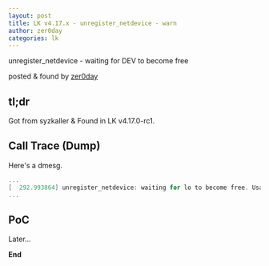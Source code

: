 ```yaml
---
layout: post
title: LK v4.17.x - unregister_netdevice - warn
author: zer0day
categories: lk
---
```


unregister_netdevice - waiting for DEV to become free

posted & found by [zer0day](https://kozistr.github.io/)

## tl;dr

Got from syzkaller & Found in LK v4.17.0-rc1.

## Call Trace (Dump)

Here's a dmesg.

```c
...
[  292.993864] unregister_netdevice: waiting for lo to become free. Usage count = 5
...
```

## PoC

Later...

**End**
